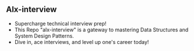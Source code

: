 ## Alx-interview

* Supercharge technical interview prep!
* This Repo "alx-interview" is a gateway to mastering Data Structures and System Design Patterns. 
* Dive in, ace interviews, and level up one's career today!
